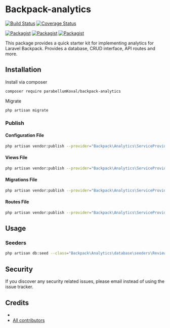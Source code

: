 # Backpack-analytics

[![Build Status](https://travis-ci.org/parabellumKoval/backpack-analytics.svg?branch=master)](https://travis-ci.org/parabellumKoval/backpack-analytics)
[![Coverage Status](https://coveralls.io/repos/github/parabellumKoval/backpack-analytics/badge.svg?branch=master)](https://coveralls.io/github/parabellumKoval/backpack-analytics?branch=master)

[![Packagist](https://img.shields.io/packagist/v/parabellumKoval/backpack-analytics.svg)](https://packagist.org/packages/parabellumKoval/backpack-analytics)
[![Packagist](https://poser.pugx.org/parabellumKoval/backpack-analytics/d/total.svg)](https://packagist.org/packages/parabellumKoval/backpack-analytics)
[![Packagist](https://img.shields.io/packagist/l/parabellumKoval/backpack-analytics.svg)](https://packagist.org/packages/parabellumKoval/backpack-analytics)

This package provides a quick starter kit for implementing analytics for Laravel Backpack. Provides a database, CRUD interface, API routes and more.

## Installation

Install via composer
```bash
composer require parabellumKoval/backpack-analytics
```

Migrate
```bash
php artisan migrate
```

### Publish

#### Configuration File
```bash
php artisan vendor:publish --provider="Backpack\Analytics\ServiceProvider" --tag="config"
```

#### Views File
```bash
php artisan vendor:publish --provider="Backpack\Analytics\ServiceProvider" --tag="views"
```

#### Migrations File
```bash
php artisan vendor:publish --provider="Backpack\Analytics\ServiceProvider" --tag="migrations"
```

#### Routes File
```bash
php artisan vendor:publish --provider="Backpack\Analytics\ServiceProvider" --tag="routes"
```

## Usage

### Seeders
```bash
php artisan db:seed --class="Backpack\Analytics\database\seeders\ReviewSeeder"
```

## Security

If you discover any security related issues, please email 
instead of using the issue tracker.

## Credits

- [](https://github.com/parabellumKoval/backpack-analytics)
- [All contributors](https://github.com/parabellumKoval/backpack-analytics/graphs/contributors)
